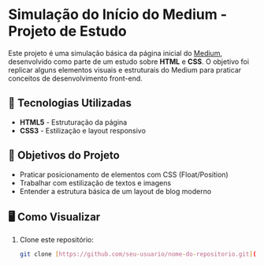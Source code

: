 # Simulação do Início do Medium - Projeto de Estudo

Este projeto é uma simulação básica da página inicial do [Medium](https://medium.com), desenvolvido como parte de um estudo sobre **HTML** e **CSS**. O objetivo foi replicar alguns elementos visuais e estruturais do Medium para praticar conceitos de desenvolvimento front-end.

## 🚀 Tecnologias Utilizadas

- **HTML5** - Estruturação da página
- **CSS3** - Estilização e layout responsivo

## 📌 Objetivos do Projeto

- Praticar posicionamento de elementos com CSS (Float/Position)
- Trabalhar com estilização de textos e imagens
- Entender a estrutura básica de um layout de blog moderno

## 🖥️ Como Visualizar

1. Clone este repositório:
   ```bash
   git clone [https://github.com/seu-usuario/nome-do-repositorio.git](https://github.com/Edson468/Projeto-Medium)
